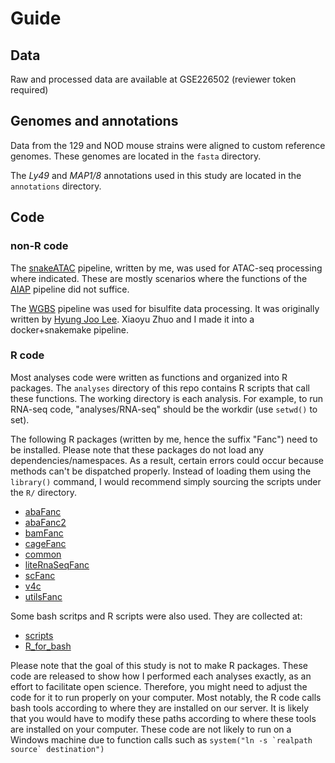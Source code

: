 # Guide
## Data
Raw and processed data are available at GSE226502 (reviewer token required)
## Genomes and annotations
Data from the 129 and NOD mouse strains were aligned to custom reference genomes. These genomes are located in the `fasta` directory.

The *Ly49* and *MAP1/8* annotations used in this study are located in the `annotations` directory.
## Code
### non-R code
The [snakeATAC](https://github.com/ChangxuFan/snakeATAC) pipeline, written by me, was used for ATAC-seq processing where indicated. 
These are mostly scenarios where the functions of the [AIAP](https://github.com/Zhang-lab/ATAC-seq_QC_analysis) pipeline did not suffice.

The [WGBS](https://github.com/ChangxuFan/wgbs/tree/fanc) pipeline was used for bisulfite data processing. 
It was originally written by [Hyung Joo Lee](https://github.com/hyungjoo-lee/wgbs). 
Xiaoyu Zhuo and I made it into a docker+snakemake pipeline.
### R code
Most analyses code were written as functions and organized into R packages. 
The `analyses` directory of this repo contains R scripts that call these functions. The working directory is each analysis. For example, to run RNA-seq code, "analyses/RNA-seq" should be the workdir (use `setwd()` to set).

The following R packages (written by me, hence the suffix "Fanc") need to be installed. 
Please note that these packages do not load any dependencies/namespaces. As a result, certain errors could occur because methods can't be dispatched properly. 
Instead of loading them using the `library()` command, I would recommend simply sourcing the scripts under the `R/` directory.
* [abaFanc](https://github.com/ChangxuFan/abaFanc)
* [abaFanc2](https://github.com/ChangxuFan/abaFanc2)
* [bamFanc](https://github.com/ChangxuFan/bamFanc)
* [cageFanc](https://github.com/ChangxuFan/cageFanc)
* [common](https://github.com/ChangxuFan/common)
* [liteRnaSeqFanc](https://github.com/ChangxuFan/liteRnaSeqFanc)
* [scFanc](https://github.com/ChangxuFan/scFanc)
* [v4c](https://github.com/ChangxuFan/v4c)
* [utilsFanc](https://github.com/ChangxuFan/utilsFanc)

Some bash scritps and R scripts were also used. They are collected at:
* [scripts](https://github.com/ChangxuFan/scripts)
* [R_for_bash](https://github.com/ChangxuFan/R_for_bash)

Please note that the goal of this study is not to make R packages. 
These code are released to show how I performed each analyses exactly, as an effort to facilitate open science. 
Therefore, you might need to adjust the code for it to run properly on your computer. 
Most notably, the R code calls bash tools according to where they are installed on our server. 
It is likely that you would have to modify these paths according to where these tools are installed on your computer. 
These code are not likely to run on a Windows machine due to function calls such as ``system("ln -s `realpath source` destination")``
